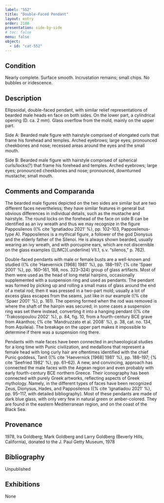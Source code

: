 ```yaml
---
label: "552"
title: "Double-Faced Pendant"
layout: entry
order: 2180
presentation: side-by-side
# toc: false
menu: false
object:
  - id: "cat-552"
---
```


## Condition

Nearly complete. Surface smooth. Incrustation remains; small chips. No bubbles or iridescence.

## Description

Ellipsoidal, double-faced pendant, with similar relief representations of bearded male heads en face on both sides. On the lower part, a cylindrical opening (D. ca. 2 mm). Glass overflow from the mold, mainly on the upper part.

Side A: Bearded male figure with hairstyle comprised of elongated curls that frame his forehead and temples. Arched eyebrows; large eyes; pronounced cheekbones and nose; recessed areas around the eyes and the small mouth.

Side B: Bearded male figure with hairstyle comprised of spherical curls/locks(?) that frame his forehead and temples. Arched eyebrows; large eyes; pronounced cheekbones and nose; pronounced, downturned mustache; small mouth.

## Comments and Comparanda

The bearded male figures depicted on the two sides are similar but are two different faces nevertheless; they have similar features in general but obvious differences in individual details, such as the mustache and hairstyle. The round locks on the forehead of the face on side B can be identified as an ivy wreath and thus we may recognize in the figure Papposilenos ({% cite 'Ignatiadou 2021' %}, pp. 102–103, Papposilenus-type A). Papposilenos is a mythical figure, a follower of the god Dionysus and the elderly father of the Silenoi. He is always shown bearded, usually wearing an ivy wreath, and with porcupine ears, which are not discernible on the glass examples ([LIMC]{.underline} VII.1, s.v. “silenos,” p. 762).

Double-faced pendants with male or female busts are a well-known and studied ({% cite 'Haevernick [1968] 1981' %}, pp. 188–197; {% cite 'Spaer 2001' %}, pp. 160–161, 168, nos. 323–324) group of glass artifacts. Most of them were used as the head of long metal hairpins, occasionally supplemented with a suspension ring and used as pendants. The pendant was formed by picking up and rolling a small mass of glass around the end of a metal rod; then it was pressed in a two-part mold; usually a lot of excess glass escapes from the seams, just like in our example ({% cite 'Spaer 2001' %}, p. 161). The opening formed when the rod was removed is where the shaft of the hairpin was secured; in some cases a suspension ring was set there instead, converting it into a hanging pendant ({% cite 'Trakosopoulou 2002' %}, p. 84, fig. 10, from a fourth-century BCE grave from Akanthos; {% cite 'Mandruzzato et al. 2008' %}, p. 38, cat. no. 134, from Aquileia). The breakage on the upper part makes it impossible to determine if there was a suspension ring there.

Pendants with male faces have been connected in archaeological studies for a long time with Punic civilization, and medallions that represent a female head with long curly hair are oftentimes identified with the chief Punic goddess, Tanit ({% cite 'Haevernick [1968] 1981' %}, pp. 188–197; {% cite 'Seefried 1982' %}, pp. 61–62). A new, and convincing, approach has connected the male faces with the Aegean region and even probably with early fourth-century BCE northern Greece. Their iconography has been connected with purely Greek artworks, reflecting aspects of Greek mythology. Namely, in the different types of faces have been recognized Zeus, Dionysus, Hades, and Papposilenos ({% cite 'Ignatiadou 2021' %}, pp. 95–117, with detailed bibliography). Most of these pendants are made of dark blue glass, with only very few in natural green or amber-colored. They are found in the eastern Mediterranean region, and on the coast of the Black Sea.

## Provenance

1978, Ira Goldberg; Mark Goldberg and Larry Goldberg (Beverly Hills, California), donated to the J. Paul Getty Museum, 1978

## Bibliography

Unpublished

## Exhibitions

None
